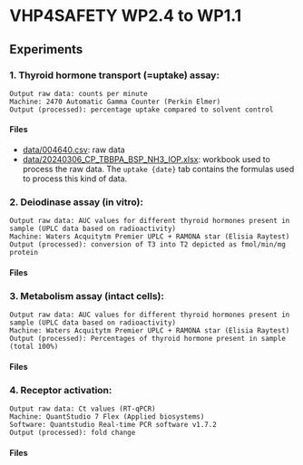 # VHP4SAFETY WP2.4 to WP1.1

## Experiments

### 1. Thyroid hormone transport (=uptake) assay:
    Output raw data: counts per minute
    Machine: 2470 Automatic Gamma Counter (Perkin Elmer)
    Output (processed): percentage uptake compared to solvent control
#### Files

- [data/004640.csv](data/004640.csv): raw data
- [data/20240306_CP_TBBPA_BSP_NH3_IOP.xlsx](data/20240306_CP_TBBPA_BSP_NH3_IOP.xlsx): workbook used to process the raw data. The `uptake {date}` tab contains the formulas used to process this kind of data.

### 2. Deiodinase assay (in vitro):
    Output raw data: AUC values for different thyroid hormones present in sample (UPLC data based on radioactivity)
    Machine: Waters Acquitytm Premier UPLC + RAMONA star (Elisia Raytest)
    Output (processed): conversion of T3 into T2 depicted as fmol/min/mg protein


#### Files



### 3. Metabolism assay (intact cells):
    Output raw data: AUC values for different thyroid hormones present in sample (UPLC data based on radioactivity)
    Machine: Waters Acquitytm Premier UPLC + RAMONA star (Elisia Raytest)
    Output (processed): Percentages of thyroid hormone present in sample (total 100%)

#### Files



### 4. Receptor activation:

    Output raw data: Ct values (RT-qPCR)
    Machine: QuantStudio 7 Flex (Applied biosystems)
    Software: Quantstudio Real-time PCR software v1.7.2
    Output (processed): fold change

#### Files

